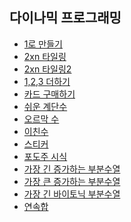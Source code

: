  다이나믹 프로그래밍
 -
- [1로 만들기](https://github.com/hmhhh15/Study/tree/master/%EC%95%8C%EA%B3%A0%EB%A6%AC%EC%A6%98/%EB%8B%A4%EC%9D%B4%EB%82%98%EB%AF%B9%ED%94%84%EB%A1%9C%EA%B7%B8%EB%9E%98%EB%B0%8D/01_1%EB%A1%9C%20%EB%A7%8C%EB%93%A4%EA%B8%B0)
- [2xn 타일링](https://github.com/hmhhh15/Study/tree/master/%EC%95%8C%EA%B3%A0%EB%A6%AC%EC%A6%98/%EB%8B%A4%EC%9D%B4%EB%82%98%EB%AF%B9%ED%94%84%EB%A1%9C%EA%B7%B8%EB%9E%98%EB%B0%8D/02_2xn%20%ED%83%80%EC%9D%BC%EB%A7%81)
- [2xn 타일링2](https://github.com/hmhhh15/Study/tree/master/%EC%95%8C%EA%B3%A0%EB%A6%AC%EC%A6%98/%EB%8B%A4%EC%9D%B4%EB%82%98%EB%AF%B9%ED%94%84%EB%A1%9C%EA%B7%B8%EB%9E%98%EB%B0%8D/02_2xn%20%ED%83%80%EC%9D%BC%EB%A7%812)
- [1,2,3 더하기](https://github.com/hmhhh15/Study/tree/master/%EC%95%8C%EA%B3%A0%EB%A6%AC%EC%A6%98/%EB%8B%A4%EC%9D%B4%EB%82%98%EB%AF%B9%ED%94%84%EB%A1%9C%EA%B7%B8%EB%9E%98%EB%B0%8D/03_1%2C2%2C3%EB%8D%94%ED%95%98%EA%B8%B0)
- [카드 구매하기](https://github.com/hmhhh15/Study/tree/master/%EC%95%8C%EA%B3%A0%EB%A6%AC%EC%A6%98/%EB%8B%A4%EC%9D%B4%EB%82%98%EB%AF%B9%ED%94%84%EB%A1%9C%EA%B7%B8%EB%9E%98%EB%B0%8D/04_%EC%B9%B4%EB%93%9C%20%EA%B5%AC%EB%A7%A4%ED%95%98%EA%B8%B0)
- [쉬운 계단수](https://github.com/hmhhh15/Study/tree/master/%EC%95%8C%EA%B3%A0%EB%A6%AC%EC%A6%98/%EB%8B%A4%EC%9D%B4%EB%82%98%EB%AF%B9%ED%94%84%EB%A1%9C%EA%B7%B8%EB%9E%98%EB%B0%8D/06_%EC%89%AC%EC%9A%B4%20%EA%B3%84%EB%8B%A8%EC%88%98)
- [오르막 수](https://github.com/hmhhh15/Study/tree/master/%EC%95%8C%EA%B3%A0%EB%A6%AC%EC%A6%98/%EB%8B%A4%EC%9D%B4%EB%82%98%EB%AF%B9%ED%94%84%EB%A1%9C%EA%B7%B8%EB%9E%98%EB%B0%8D/07_%EC%98%A4%EB%A5%B4%EB%A7%89%20%EC%88%98)
- [이친수](https://github.com/hmhhh15/Study/tree/master/%EC%95%8C%EA%B3%A0%EB%A6%AC%EC%A6%98/%EB%8B%A4%EC%9D%B4%EB%82%98%EB%AF%B9%ED%94%84%EB%A1%9C%EA%B7%B8%EB%9E%98%EB%B0%8D/08_%EC%9D%B4%EC%B9%9C%EC%88%98)
- [스티커](https://github.com/hmhhh15/Study/tree/master/%EC%95%8C%EA%B3%A0%EB%A6%AC%EC%A6%98/%EB%8B%A4%EC%9D%B4%EB%82%98%EB%AF%B9%ED%94%84%EB%A1%9C%EA%B7%B8%EB%9E%98%EB%B0%8D/09_%EC%8A%A4%ED%8B%B0%EC%BB%A4)
- [포도주 시식](https://github.com/hmhhh15/Study/tree/master/%EC%95%8C%EA%B3%A0%EB%A6%AC%EC%A6%98/%EB%8B%A4%EC%9D%B4%EB%82%98%EB%AF%B9%ED%94%84%EB%A1%9C%EA%B7%B8%EB%9E%98%EB%B0%8D/10_%ED%8F%AC%EB%8F%84%EC%A3%BC%20%EC%8B%9C%EC%8B%9D)
- [가장 긴 증가하는 부분수열](https://github.com/hmhhh15/Study/tree/master/%EC%95%8C%EA%B3%A0%EB%A6%AC%EC%A6%98/%EB%8B%A4%EC%9D%B4%EB%82%98%EB%AF%B9%ED%94%84%EB%A1%9C%EA%B7%B8%EB%9E%98%EB%B0%8D/11_%EA%B0%80%EC%9E%A5%20%EA%B8%B4%20%EC%A6%9D%EA%B0%80%ED%95%98%EB%8A%94%20%EB%B6%80%EB%B6%84%EC%88%98%EC%97%B4)
- [가장 큰 증가하는 부분수열](https://github.com/hmhhh15/Study/tree/master/%EC%95%8C%EA%B3%A0%EB%A6%AC%EC%A6%98/%EB%8B%A4%EC%9D%B4%EB%82%98%EB%AF%B9%ED%94%84%EB%A1%9C%EA%B7%B8%EB%9E%98%EB%B0%8D/12_%EA%B0%80%EC%9E%A5%20%ED%81%B0%20%EC%A6%9D%EA%B0%80%ED%95%98%EB%8A%94%20%EB%B6%80%EB%B6%84%EC%88%98%EC%97%B4)
- [가장 긴 바이토닉 부분수열](https://github.com/hmhhh15/Study/tree/master/%EC%95%8C%EA%B3%A0%EB%A6%AC%EC%A6%98/%EB%8B%A4%EC%9D%B4%EB%82%98%EB%AF%B9%ED%94%84%EB%A1%9C%EA%B7%B8%EB%9E%98%EB%B0%8D/13_%EA%B0%80%EC%9E%A5%20%EA%B8%B4%20%EB%B0%94%EC%9D%B4%ED%86%A0%EB%8B%89%20%EB%B6%80%EB%B6%84%EC%88%98%EC%97%B4)
- [연속합](https://github.com/hmhhh15/Study/tree/master/%EC%95%8C%EA%B3%A0%EB%A6%AC%EC%A6%98/%EB%8B%A4%EC%9D%B4%EB%82%98%EB%AF%B9%ED%94%84%EB%A1%9C%EA%B7%B8%EB%9E%98%EB%B0%8D/14_%EC%97%B0%EC%86%8D%ED%95%A9)
